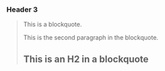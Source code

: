 

### Header 3

> This is a blockquote.
>
> This is the second paragraph in the blockquote.
>
> ## This is an H2 in a blockquote
